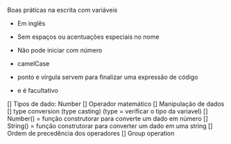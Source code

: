 Boas práticas na escrita com variáveis

- Em inglês
- Sem espaços ou acentuações especiais no nome
- Não pode iniciar com número
- camelCase


- ponto e vírgula servem para finalizar uma expressão de código
- e é facultativo

[] Tipos de dado: Number
[] Operador matemático
[] Manipulação de dados
    [] type conversion (type casting)  (type  = verificar o tipo da variavel)
    [] Number() =  função construtorar para converte um dado em número
    [] String() = função construtorar para converter um dado em uma string
[] Ordem de precedência dos operadores
[] Group operation